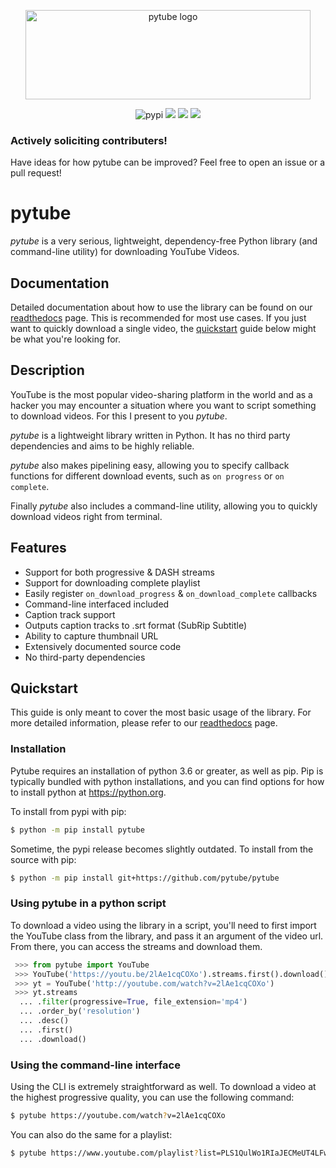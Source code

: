 <div align="center">
  <p>
    <img src="https://assets.nickficano.com/gh-pytube.min.svg" width="456" height="143" alt="pytube logo" />
  </p>
  <p align="center">
    <img src="https://img.shields.io/pypi/dm/pytube?style=flat-square" alt="pypi"/>
    <img src="https://readthedocs.org/projects/python-pytube/badge/?version=latest&style=flat-square" />
    <a href="https://codecov.io/gh/pytube/pytube" aria-label="coverage"><img src="https://img.shields.io/codecov/c/github/pytube/pytube?style=flat-square" /></a>
	<a href="https://pypi.org/project/pytube/"><img src="https://img.shields.io/pypi/v/pytube?style=flat-square" /></a>
  </p>
</div>

### Actively soliciting contributers!

Have ideas for how pytube can be improved? Feel free to open an issue or a pull
request!

# pytube

*pytube* is a very serious, lightweight, dependency-free Python library (and
command-line utility) for downloading YouTube Videos.

## Documentation

Detailed documentation about how to use the library can be found on our
[readthedocs](https://python-pytube.readthedocs.io) page. This is recommended
for most use cases. If you just want to quickly download a single video,
the [quickstart](#Quickstart) guide below might be what you're looking for.

## Description

YouTube is the most popular video-sharing platform in the world and as a hacker
you may encounter a situation where you want to script something to download
videos. For this I present to you *pytube*.

*pytube* is a lightweight library written in Python. It has no third party
dependencies and aims to be highly reliable.

*pytube* also makes pipelining easy, allowing you to specify callback functions
for different download events, such as  ``on progress`` or ``on complete``.

Finally *pytube* also includes a command-line utility, allowing you to quickly
download videos right from terminal.

## Features

- Support for both progressive & DASH streams
- Support for downloading complete playlist
- Easily register ``on_download_progress`` & ``on_download_complete`` callbacks
- Command-line interfaced included
- Caption track support
- Outputs caption tracks to .srt format (SubRip Subtitle)
- Ability to capture thumbnail URL
- Extensively documented source code
- No third-party dependencies

## Quickstart

This guide is only meant to cover the most basic usage of the library. For more
detailed information, please refer to our
[readthedocs](https://python-pytube.readthedocs.io) page.

### Installation

Pytube requires an installation of python 3.6 or greater, as well as pip.
Pip is typically bundled with python installations, and you can find options
for how to install python at https://python.org.

To install from pypi with pip:

```bash
$ python -m pip install pytube
```

Sometime, the pypi release becomes slightly outdated. To install from the
source with pip:

```bash
$ python -m pip install git+https://github.com/pytube/pytube
```

### Using pytube in a python script

To download a video using the library in a script, you'll need to first import
the YouTube class from the library, and pass it an argument of the video url.
From there, you can access the streams and download them.

```python
 >>> from pytube import YouTube
 >>> YouTube('https://youtu.be/2lAe1cqCOXo').streams.first().download()
 >>> yt = YouTube('http://youtube.com/watch?v=2lAe1cqCOXo')
 >>> yt.streams
  ... .filter(progressive=True, file_extension='mp4')
  ... .order_by('resolution')
  ... .desc()
  ... .first()
  ... .download()
```

### Using the command-line interface

Using the CLI is extremely straightforward as well. To download a video at the
highest progressive quality, you can use the following command:
```bash
$ pytube https://youtube.com/watch?v=2lAe1cqCOXo
```

You can also do the same for a playlist:
```bash
$ pytube https://www.youtube.com/playlist?list=PLS1QulWo1RIaJECMeUT4LFwJ-ghgoSH6n
```
